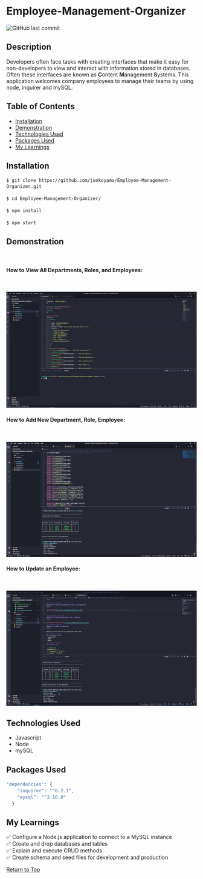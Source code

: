 # Employee-Management-Organizer

<img alt="GitHub last commit" src="https://img.shields.io/github/last-commit/junkoyama/Employee-Management-Organizer?style=plastic">

## Description
Developers often face tasks with creating interfaces that make it easy for non-developers to view and interact with information stored in databases. Often these interfaces are known as **C**ontent **M**anagement **S**ystems. This application welcomes company employees to manage their teams by using node, inquirer and mySQL.

## Table of Contents
* [Installation](#Installation)
* [Demonstration](#Demonstration)
* [Technologies Used](#Technologies-Used)
* [Packages Used](#Technologies-Used)
* [My Learnings](#My-Learnings)


## Installation

```
$ git clone https://github.com/junkoyama/Employee-Management-Organizer.git

$ cd Employee-Management-Organizer/

$ npm install

$ npm start
```
## Demonstration

</br>

#### How to View All Departments, Roles, and Employees:
</br>

![ViewAllGif](./Assets/viewDeptRoleEmployees.gif)


#### How to Add New Department, Role, Employee:
</br>

![AddDeptRoleEmployeeGif](./Assets/addDeptRoleEmployee.gif)
#### How to Update an Employee:
</br>

![updateEmployee](./Assets/updateEmployee.gif)
## Technologies Used
* Javascript
* Node
* mySQL
## Packages Used

```javascript
"dependencies": {
    "inquirer": "^6.2.1",
    "mysql": "^2.16.0"
  }
```

## My Learnings

:white_check_mark: Configure a Node.js application to connect to a MySQL instance
</br>
:white_check_mark: Create and drop databases and tables
</br>
:white_check_mark: Explain and execute CRUD methods
</br>
:white_check_mark: Create schema and seed files for development and production

[Return to Top](#Express-Note-Taker)